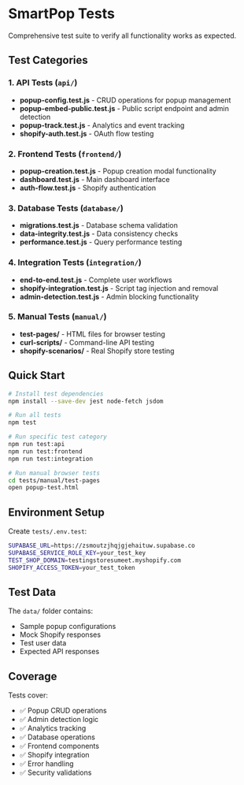 # SmartPop Tests

Comprehensive test suite to verify all functionality works as expected.

## Test Categories

### 1. API Tests (`api/`)
- **popup-config.test.js** - CRUD operations for popup management
- **popup-embed-public.test.js** - Public script endpoint and admin detection
- **popup-track.test.js** - Analytics and event tracking
- **shopify-auth.test.js** - OAuth flow testing

### 2. Frontend Tests (`frontend/`)
- **popup-creation.test.js** - Popup creation modal functionality
- **dashboard.test.js** - Main dashboard interface
- **auth-flow.test.js** - Shopify authentication

### 3. Database Tests (`database/`)
- **migrations.test.js** - Database schema validation
- **data-integrity.test.js** - Data consistency checks
- **performance.test.js** - Query performance testing

### 4. Integration Tests (`integration/`)
- **end-to-end.test.js** - Complete user workflows
- **shopify-integration.test.js** - Script tag injection and removal
- **admin-detection.test.js** - Admin blocking functionality

### 5. Manual Tests (`manual/`)
- **test-pages/** - HTML files for browser testing
- **curl-scripts/** - Command-line API testing
- **shopify-scenarios/** - Real Shopify store testing

## Quick Start

```bash
# Install test dependencies
npm install --save-dev jest node-fetch jsdom

# Run all tests
npm test

# Run specific test category
npm run test:api
npm run test:frontend
npm run test:integration

# Run manual browser tests
cd tests/manual/test-pages
open popup-test.html
```

## Environment Setup

Create `tests/.env.test`:
```bash
SUPABASE_URL=https://zsmoutzjhqjgjehaituw.supabase.co
SUPABASE_SERVICE_ROLE_KEY=your_test_key
TEST_SHOP_DOMAIN=testingstoresumeet.myshopify.com
SHOPIFY_ACCESS_TOKEN=your_test_token
```

## Test Data

The `data/` folder contains:
- Sample popup configurations
- Mock Shopify responses  
- Test user data
- Expected API responses

## Coverage

Tests cover:
- ✅ Popup CRUD operations
- ✅ Admin detection logic
- ✅ Analytics tracking
- ✅ Database operations
- ✅ Frontend components
- ✅ Shopify integration
- ✅ Error handling
- ✅ Security validations